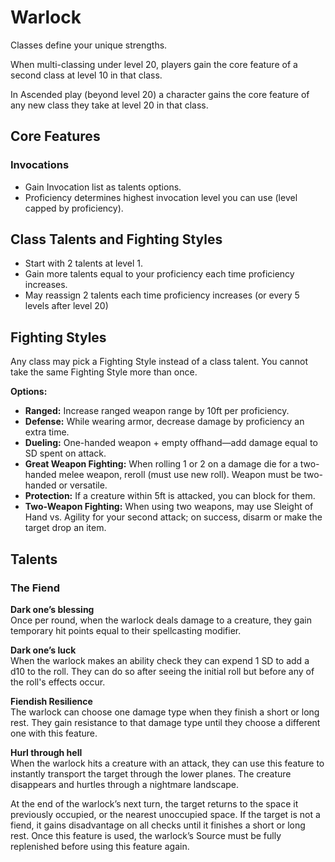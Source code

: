 # Warlock

Classes define your unique strengths.

When multi-classing under level 20, players gain the core feature of a second class at level 10 in that class.

In Ascended play (beyond level 20) a character gains the core feature of any new class they take at level 20 in that class.

## Core Features

### Invocations

- Gain Invocation list as talents options.
- Proficiency determines highest invocation level you can use (level capped by proficiency).


## Class Talents and Fighting Styles

- Start with 2 talents at level 1.
- Gain more talents equal to your proficiency each time proficiency increases.
- May reassign 2 talents each time proficiency increases (or every 5 levels after level 20)

## Fighting Styles

Any class may pick a Fighting Style instead of a class talent. You cannot take the same Fighting Style more than once.

**Options:**

- **Ranged:** Increase ranged weapon range by 10ft per proficiency.
- **Defense:** While wearing armor, decrease damage by proficiency an extra time.
- **Dueling:** One-handed weapon + empty offhand—add damage equal to SD spent on attack.
- **Great Weapon Fighting:** When rolling 1 or 2 on a damage die for a two-handed melee weapon, reroll (must use new roll). Weapon must be two-handed or versatile.
- **Protection:** If a creature within 5ft is attacked, you can block for them.
- **Two-Weapon Fighting:** When using two weapons, may use Sleight of Hand vs. Agility for your second attack; on success, disarm or make the target drop an item.

## Talents 

### The Fiend

**Dark one’s blessing**  
Once per round, when the warlock deals damage to a creature, they gain temporary hit points equal to their spellcasting modifier.

**Dark one’s luck**  
When the warlock makes an ability check they can expend 1 SD to add a d10 to the roll. They can do so after seeing the initial roll but before any of the roll's effects occur.

**Fiendish Resilience**  
The warlock can choose one damage type when they finish a short or long rest. They gain resistance to that damage type until they choose a different one with this feature.

**Hurl through hell**  
When the warlock hits a creature with an attack, they can use this feature to instantly transport the target through the lower planes. The creature disappears and hurtles through a nightmare landscape.

At the end of the warlock’s next turn, the target returns to the space it previously occupied, or the nearest unoccupied space. If the target is not a fiend, it gains disadvantage on all checks until it finishes a short or long rest. Once this feature is used, the warlock’s Source must be fully replenished before using this feature again.
